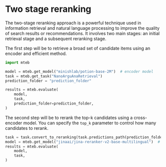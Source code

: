 # Two stage reranking

The two-stage reranking approach is a powerful technique used in information retrieval and natural language processing to improve the quality of search results or recommendations. It involves two main stages: an initial retrieval stage and a subsequent reranking stage.

The first step will be to retrieve a broad set of candidate items using an encoder and efficient method.

```python
import mteb

model = mteb.get_model("minishlab/potion-base-2M")  # encoder model
task = mteb.get_task("NanoArguAnaRetrieval")
prediction_folder = "prediction_folder"

results = mteb.evaluate(
    model,
    task,
    prediction_folder=prediction_folder,
)
```

The second step will be to rerank the top-k candidates using a cross-encoder model. You can specify the `top_k` parameter to control how many candidates to rerank.

```python
task = task.convert_to_reranking(task.predictions_path(prediction_folder), top_k=100)
model = mteb.get_model("jinaai/jina-reranker-v2-base-multilingual")  # cross-encoder model
results = mteb.evaluate(
    model,
    task,
)
```
